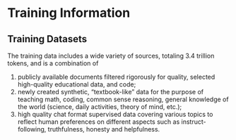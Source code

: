 # Training Information

## Training Datasets
<!--
Sourced from: https://huggingface.co/microsoft/Phi-3.5-mini-instruct#training-datasets
-->

The training data includes a wide variety of sources, totaling 3.4 trillion tokens, and is a combination of

1. publicly available documents filtered rigorously for quality, selected high-quality educational data, and code;
2. newly created synthetic, “textbook-like” data for the purpose of teaching math, coding, common sense reasoning, general knowledge of the world (science, daily activities, theory of mind, etc.);
3. high quality chat format supervised data covering various topics to reflect human preferences on different aspects such as instruct-following, truthfulness, honesty and helpfulness.